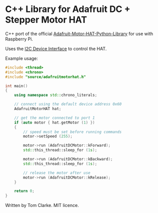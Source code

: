 # C++ Library for Adafruit DC + Stepper Motor HAT

C++ port of the official [Adafruit-Motor-HAT-Python-Library](https://github.com/adafruit/Adafruit-Motor-HAT-Python-Library) for use with Raspberry Pi.

Uses the [I2C Device Interface](https://www.kernel.org/doc/html/latest/i2c/dev-interface.html) to control the HAT.

Example usage:

```c++
#include <thread>
#include <chrono>
#include "source/adafruitmotorhat.h"

int main()
{
    using namespace std::chrono_literals;

    // connect using the default device address 0x60
    AdafruitMotorHAT hat;

    // get the motor connected to port 1
    if (auto motor { hat.getMotor (1) })
    {
        // speed must be set before running commands
        motor->setSpeed (255);

        motor->run (AdafruitDCMotor::kForward);
        std::this_thread::sleep_for (1s);

        motor->run (AdafruitDCMotor::kBackward);
        std::this_thread::sleep_for (1s);

        // release the motor after use
        motor->run (AdafruitDCMotor::kRelease);
    }

    return 0;
}
```

Written by Tom Clarke. MIT licence.
